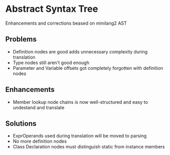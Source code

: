 # Abstract Syntax Tree

Enhancements and corrections beased on minilang2 AST

## Problems

- Definition nodes are good adds unnecessary complexity during translation
- Type nodes still aren't good enough
- Parameter and Variable offsets got completely forgotten with definition nodes

## Enhancements

- Member lookup node chains is now well-structured and easy to undestand and translate


## Solutions

- ExprOperands used during translation will be moved to parsing
- No more definition nodes
- Class Declaration nodes must distinguish static from instance members
